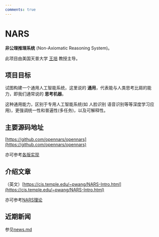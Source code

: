 ```yaml
---
comments: true
---
```


# NARS

**非公理推理系统** (Non-Axiomatic Reasoning System)。

此项目由美国天普大学 [王培](https://cis.temple.edu/~pwang/ "王培") 教授主导。

## 项目目标

试图构建一个通用人工智能系统，这里说的 **通用**，代表能与人类思考比肩的能力，即我们通常说的 **思考机器**。

这种通用能力，区别于专用人工智能系统(如 人脸识别 语音识别等等深度学习应用)，更强调统一性和普遍性(多任务)，以及可解释性。

## 主要源码地址

[https://github.com/opennars/opennars](https://github.com/opennars/opennars)

亦可参考[各版实现](./impl/introduction.md)

## 介绍文章

（英文）[https://cis.temple.edu/~pwang/NARS-Intro.html](https://cis.temple.edu/~pwang/NARS-Intro.html)

亦可参考[NARS理论](./theory/index.md)

## 近期新闻

参见[news.md](./news.md)
